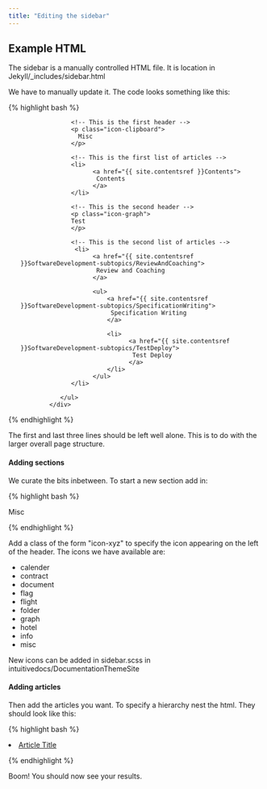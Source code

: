 ```yaml
---
title: "Editing the sidebar"
---
```


## Example HTML

The sidebar is a manually controlled HTML file. It is location in Jekyll/_includes/sidebar.html

We have to manually update it. The code looks something like this:


{% highlight bash %}

<div class="catbloc-collection">
     <div class="catbloc">          
            <ul class="sidebar-post">

                  <!-- This is the first header -->
                  <p class="icon-clipboard">
                    Misc
                  </p>

                  <!-- This is the first list of articles -->
                  <li>
                        <a href="{{ site.contentsref }}Contents">
                         Contents
                        </a>
                  </li> 

                  <!-- This is the second header -->
                  <p class="icon-graph">
                  Test
                  </p>   

                  <!-- This is the second list of articles -->                          
                   <li>
                        <a href="{{ site.contentsref }}SoftwareDevelopment-subtopics/ReviewAndCoaching">
                         Review and Coaching
                        </a>

                        <ul>
                            <a href="{{ site.contentsref }}SoftwareDevelopment-subtopics/SpecificationWriting">
                             Specification Writing
                            </a>

                            <li>
                                  <a href="{{ site.contentsref }}SoftwareDevelopment-subtopics/TestDeploy">
                                   Test Deploy
                                  </a>
                            </li>
                        </ul> 
                  </li>

               </ul>
            </div>
</div>

{% endhighlight %}


The first and last three lines should be left well alone. This is to do with the larger overall page structure.

#### Adding sections


We curate the bits inbetween. To start a new section add in:


{% highlight bash %}

<p class="icon-clipboard">
	Misc
</p>

{% endhighlight %}


Add a class of the form "icon-xyz" to specify the icon appearing on the left of the header. The icons we have available are:

- calender
- contract
- document
- flag
- flight
- folder
- graph
- hotel
- info
- misc

New icons can be added in sidebar.scss in intuitivedocs/DocumentationThemeSite

#### Adding articles

Then add the articles you want. To specify a hierarchy nest the html. They should look like this:

{% highlight bash %}

<li>
	<a href="{{ site.contentsref }}Relative/Path/From/_content/Folder">
		Article Title
	</a>
</li>

{% endhighlight %}

Boom! You should now see your results.